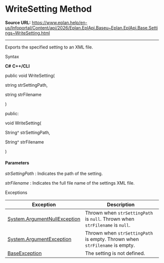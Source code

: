 # WriteSetting Method

**Source URL:** https://www.eplan.help/en-us/Infoportal/Content/api/2026/Eplan.EplApi.Baseu~Eplan.EplApi.Base.Settings~WriteSetting.html

---

Exports the specified setting to an XML file.

Syntax

**C#**
**C++/CLI**


public void WriteSetting( 

   string strSettingPath,

   string strFilename

)

public:

void WriteSetting( 

   String^ strSettingPath,

   String^ strFilename

)


#### Parameters

*strSettingPath*
:   Indicates the path of the setting.

*strFilename*
:   Indicates the full file name of the settings XML file.

Exceptions

| Exception | Description |
| --- | --- |
| [System.ArgumentNullException](#) | Thrown when `strSettingPath` is `null`. Thrown when `strFilename` is `null`. |
| [System.ArgumentException](#) | Thrown when `strSettingPath` is empty. Thrown when `strFilename` is empty. |
| [BaseException](Eplan.EplApi.Baseu~Eplan.EplApi.Base.BaseException.html) | The setting is not defined. |
